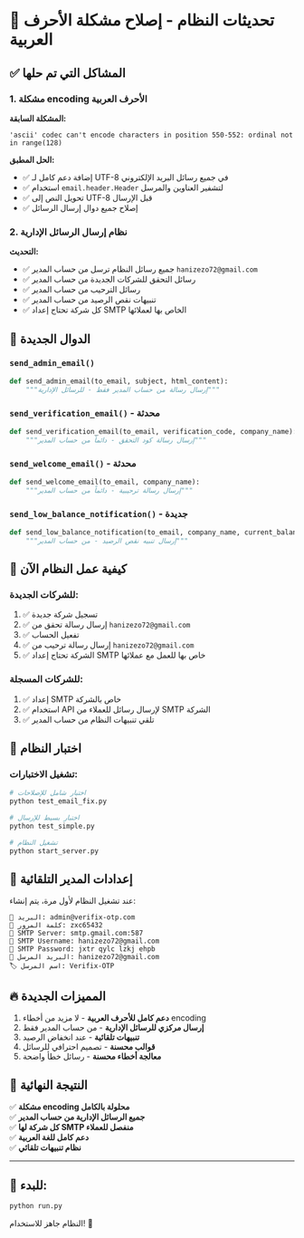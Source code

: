 # 🚀 تحديثات النظام - إصلاح مشكلة الأحرف العربية

## ✅ المشاكل التي تم حلها

### 1. مشكلة encoding الأحرف العربية
**المشكلة السابقة:**
```
'ascii' codec can't encode characters in position 550-552: ordinal not in range(128)
```

**الحل المطبق:**
- ✅ إضافة دعم كامل لـ UTF-8 في جميع رسائل البريد الإلكتروني
- ✅ استخدام `email.header.Header` لتشفير العناوين والمرسل
- ✅ تحويل النص إلى UTF-8 قبل الإرسال
- ✅ إصلاح جميع دوال إرسال الرسائل

### 2. نظام إرسال الرسائل الإدارية
**التحديث:**
- ✅ جميع رسائل النظام ترسل من حساب المدير `hanizezo72@gmail.com`
- ✅ رسائل التحقق للشركات الجديدة من حساب المدير
- ✅ رسائل الترحيب من حساب المدير  
- ✅ تنبيهات نقص الرصيد من حساب المدير
- ✅ كل شركة تحتاج إعداد SMTP الخاص بها لعملائها

## 🔧 الدوال الجديدة

### `send_admin_email()`
```python
def send_admin_email(to_email, subject, html_content):
    """إرسال رسالة من حساب المدير فقط - للرسائل الإدارية"""
```

### `send_verification_email()` - محدثة
```python
def send_verification_email(to_email, verification_code, company_name):
    """إرسال رسالة كود التحقق - دائماً من حساب المدير"""
```

### `send_welcome_email()` - محدثة  
```python
def send_welcome_email(to_email, company_name):
    """إرسال رسالة ترحيبية - دائماً من حساب المدير"""
```

### `send_low_balance_notification()` - جديدة
```python
def send_low_balance_notification(to_email, company_name, current_balance):
    """إرسال تنبيه نقص الرصيد - من حساب المدير"""
```

## 🎯 كيفية عمل النظام الآن

### للشركات الجديدة:
1. ✅ تسجيل شركة جديدة
2. ✅ إرسال رسالة تحقق من `hanizezo72@gmail.com` 
3. ✅ تفعيل الحساب
4. ✅ إرسال رسالة ترحيب من `hanizezo72@gmail.com`
5. ✅ الشركة تحتاج إعداد SMTP خاص بها للعمل مع عملائها

### للشركات المسجلة:
1. ✅ إعداد SMTP خاص بالشركة
2. ✅ استخدام API لإرسال رسائل للعملاء من SMTP الشركة
3. ✅ تلقي تنبيهات النظام من حساب المدير

## 🧪 اختبار النظام

### تشغيل الاختبارات:
```bash
# اختبار شامل للإصلاحات
python test_email_fix.py

# اختبار بسيط للإرسال
python test_simple.py

# تشغيل النظام
python start_server.py
```

## 📧 إعدادات المدير التلقائية

عند تشغيل النظام لأول مرة، يتم إنشاء:

```
📧 البريد: admin@verifix-otp.com
🔑 كلمة المرور: zxc65432
📨 SMTP Server: smtp.gmail.com:587
👤 SMTP Username: hanizezo72@gmail.com
🔐 SMTP Password: jxtr qylc lzkj ehpb
📧 البريد المرسل: hanizezo72@gmail.com
🏷️ اسم المرسل: Verifix-OTP
```

## 🔥 المميزات الجديدة

1. **دعم كامل للأحرف العربية** - لا مزيد من أخطاء encoding
2. **إرسال مركزي للرسائل الإدارية** - من حساب المدير فقط
3. **تنبيهات تلقائية** - عند انخفاض الرصيد
4. **قوالب محسنة** - تصميم احترافي للرسائل
5. **معالجة أخطاء محسنة** - رسائل خطأ واضحة

## 🎉 النتيجة النهائية

✅ **مشكلة encoding محلولة بالكامل**  
✅ **جميع الرسائل الإدارية من حساب المدير**  
✅ **كل شركة لها SMTP منفصل للعملاء**  
✅ **دعم كامل للغة العربية**  
✅ **نظام تنبيهات تلقائي**  

---

## 🚀 للبدء:

```bash
python run.py
```

النظام جاهز للاستخدام! 🎯
